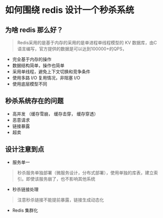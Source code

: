 # 如何围绕 redis 设计一个秒杀系统

## 为啥 redis 那么好？
> Redis采用的是基于内存的采用的是单进程单线程模型的 KV 数据库，由C语言编写，官方提供的数据是可以达到100000+的QPS，[]()
- 完全基于内存的操作
- 数据结构简单，操作也简单
- 采用单线程，避免上下文切换和竞争条件
- 使用多路 I/O 复用情况，非阻塞 I/O
- 使用底层模型不同

## 秒杀系统存在的问题
- 高并发 （缓存雪崩， 缓存击穿， 缓存穿透）
- 恶意请求
- 链接暴露
- 超卖

## 设计注意到点
- 服务单一
> 秒杀服务单独部署（微服务设计，分布式部署），使用单独的库表，建立索引。即使该服务崩了，也不影响其他系统
- 秒杀链接处理
> 注意秒杀链接不能提前暴露，链接生成动态化
- Redis 集群化